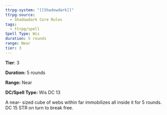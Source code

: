 ```yaml
---
ttrpg-system: "[[Shadowdark]]"
ttrpg-source:
  - Shadowdark Core Rules
tags:
  - ttrpg/spell
Spell Type: Wis
duration: 5 rounds
range: Near
tier: 3
---
```

**Tier**: 3

**Duration:** 5 rounds

**Range:** Near

**DC/Spell Type:** Wis DC 13

A near- sized cube of webs within far immobilizes all inside it for 5 rounds. DC 15 STR on turn to break free.